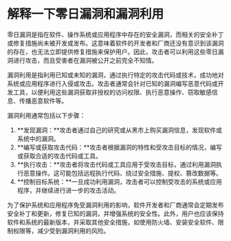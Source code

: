 # 解释一下零日漏洞和漏洞利用

零日漏洞是指在软件、操作系统或应用程序中存在的安全漏洞，而相关的安全补丁或修复措施尚未被开发或发布。这意味着软件的开发者和厂商还没有意识到该漏洞的存在，也无法立即提供修复措施来保护用户。因此，攻击者可以利用这些零日漏洞进行攻击，而且受害者在漏洞被公开之前完全不知情。

漏洞利用是指利用已知或未知的漏洞，通过执行特定的攻击代码或技术，成功地对系统或应用程序进行入侵或攻击。攻击者通常会针对已知的漏洞编写恶意代码或开发工具，以便利用这些漏洞获取非授权的访问权限、执行恶意操作、窃取敏感信息、传播恶意软件等。

漏洞利用通常包括以下步骤：

1. **发现漏洞：**攻击者通过自己的研究或从黑市上购买漏洞信息，发现软件或系统中的漏洞。
2. **编写或获取攻击代码：**攻击者根据漏洞的特性和受攻击目标的情况，编写或获取合适的攻击代码或工具。
3. **执行攻击：**攻击者将攻击代码或工具应用于受攻击目标，通过利用漏洞执行恶意操作。这可能包括远程执行代码、绕过安全措施、提权、篡改数据等。
4. **控制目标系统：**一旦成功利用漏洞，攻击者可以控制受攻击的系统或应用程序，并继续进行进一步的攻击活动。

为了保护系统和应用程序免受漏洞利用的影响，软件开发者和厂商通常会定期发布安全补丁和更新，修复已知的漏洞，并增强系统的安全性。此外，用户也应该保持软件和系统的最新版本，并采取其他安全措施，如使用防火墙、安装安全软件、限制权限等，减少受到漏洞利用的风险。
